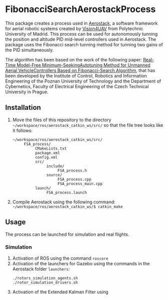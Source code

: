 # FibonacciSearchAerostackProcess
This package creates a process used in [Aerostack](https://github.com/Vision4UAV/Aerostack), a software framework for aerial robotic systems created by [Vision4UAV](https://github.com/Vision4UAV) from Polytechnic University of Madrid. This process can be used for autonomously tunning the position and altitude PID mid-level controllers used in Aerostack. The package uses the Fibonacci search tunning method for tunning two gains of the PID simultaneously.


The algorithm has been based on the work of the following paper: [Real-Time Model-Free Minimum-SeekingAutotuning Method for Unmanned Aerial VehicleControllers Based on Fibonacci-Search Algorithm](https://www.researchgate.net/publication/330369094_Real-Time_Model-Free_Minimum-Seeking_Autotuning_Method_for_Unmanned_Aerial_Vehicle_Controllers_Based_on_Fibonacci-Search_Algorithm), that has been developed by the Institute of Control, Robotics and Information Engineering of the Poznan University of Technology and the Department of Cybernetics, Faculty of Electrical Engineering of the Czech Technical University in Prague.
     
## Installation 

1. Move the files of this repository to the directory `~/workspace/ros/aerostack_catkin_ws/src/` so that the file tree looks like it follows:

     ```
     ~/workspace/ros/aerostack_catkin_ws/src/
          FSA_process/ 
               CMakeLists.txt 
               package.xml 
               config.xml 
               src/ 
                    include/ 
                         FSA_process.h 
                    source/ 
                         FSA_process.cpp
                         FSA_process_main.cpp 
               launch/ 
                    FSA_process.launch
     ```
2. Compile Aerostack using the following command:
     ```~/workspace/ros/aerostack_catkin_ws/$ catkin_make```

## Usage

The process can be launched for simulation and real flights. 

### Simulation
1. Activation of ROS using the command `roscore`
2. Activation of the launchers for Gazebo using the commands in the Aerostack folder `launchers`:
     ```
     ./rotors_simulation_agents.sh
     ./rotor_simulation_drivers.sh
     ```
3. Activation of the Extended Kalman Filter using 
 
